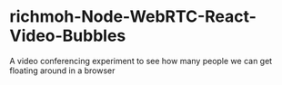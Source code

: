 # richmoh-Node-WebRTC-React-Video-Bubbles
A video conferencing experiment to see how many people we can get floating around in a browser
